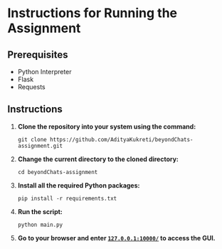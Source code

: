 
<h1>Instructions for Running the Assignment</h1>

<h2>Prerequisites</h2>
<ul>
    <li>Python Interpreter</li>
    <li>Flask</li>
    <li>Requests</li>
</ul>

<h2>Instructions</h2>
<ol>
    <li>
        <p><strong>Clone the repository into your system using the command:</strong></p>
        <pre><code>git clone https://github.com/AdityaKukreti/beyondChats-assignment.git</code></pre>
    </li>
    <li>
        <p><strong>Change the current directory to the cloned directory:</strong></p>
        <pre><code>cd beyondChats-assignment</code></pre>
    </li>
    <li>
        <p><strong>Install all the required Python packages:</strong></p>
        <pre><code>pip install -r requirements.txt</code></pre>
    </li>
    <li>
        <p><strong>Run the script:</strong></p>
        <pre><code>python main.py</code></pre>
    </li>
    <li>
        <p><strong>Go to your browser and enter <a href = "127.0.0.1:10000/"><code>127.0.0.1:10000/</code></a> to access the GUI.</strong></p>
    </li>
</ol>
